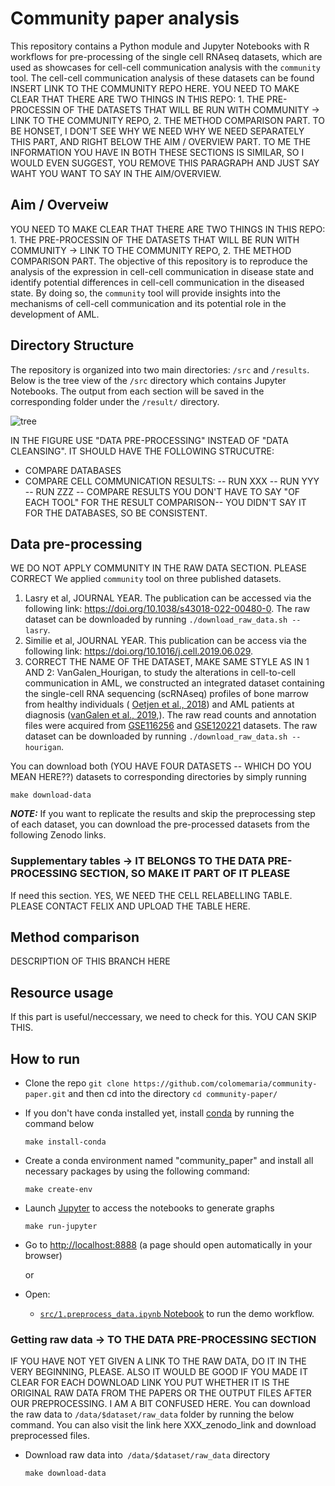 # Community paper analysis

This repository contains a Python module and Jupyter Notebooks with R workflows for pre-processing of the single cell RNAseq datasets, which are used as showcases for cell-cell communication analysis with the `community` tool. The cell-cell communication analysis of these datasets can be found INSERT LINK TO THE COMMUNITY REPO HERE. YOU NEED TO MAKE CLEAR THAT THERE ARE TWO THINGS IN THIS REPO: 1. THE PRE-PROCESSIN OF THE DATASETS THAT WILL BE RUN WITH COMMUNITY -> LINK TO THE COMMUNITY REPO, 2. THE METHOD COMPARISON PART. TO BE HONSET, I DON'T SEE WHY WE NEED WHY WE NEED SEPARATELY THIS PART, AND RIGHT BELOW THE AIM / OVERVIEW PART. TO ME THE INFORMATION YOU HAVE IN BOTH THESE SECTIONS IS SIMILAR, SO I WOULD EVEN SUGGEST, YOU REMOVE THIS PARAGRAPH AND JUST SAY WAHT YOU WANT TO SAY IN THE AIM/OVERVIEW.

## Aim / Overveiw

YOU NEED TO MAKE CLEAR THAT THERE ARE TWO THINGS IN THIS REPO: 1. THE PRE-PROCESSIN OF THE DATASETS THAT WILL BE RUN WITH COMMUNITY -> LINK TO THE COMMUNITY REPO, 2. THE METHOD COMPARISON PART. 
The objective of this repository is to reproduce the analysis of the expression in cell-cell communication in disease state and identify potential differences in cell-cell communication in the diseased state. By doing so, the `community` tool will provide insights into the mechanisms of cell-cell communication and its potential role in the development of AML.


## Directory Structure

The repository is organized into two main directories: `/src` and `/results`. Below is the tree view of the `/src` directory which contains Jupyter Notebooks. The output from each section will be saved in the corresponding folder under the `/result/` directory.

![tree](https://imageupload.io/ib/JTjnBXgh9xdNnUa_1692782470.png)

IN THE FIGURE USE "DATA PRE-PROCESSING" INSTEAD OF "DATA CLEANSING". 
IT SHOULD HAVE THE FOLLOWING STRUCUTRE:
- COMPARE DATABASES
- COMPARE CELL COMMUNICATION RESULTS:
  -- RUN XXX
  -- RUN YYY
  -- RUN ZZZ
  -- COMPARE RESULTS
YOU  DON'T HAVE TO SAY "OF EACH TOOL" FOR THE RESULT COMPARISON-- YOU DIDN'T SAY IT FOR THE DATABASES, SO BE CONSISTENT.


## Data pre-processing
WE DO NOT APPLY COMMUNITY IN THE RAW DATA SECTION. PLEASE CORRECT
We applied `community` tool on three published datasets.
    
1. Lasry et al, JOURNAL YEAR. The publication can be accessed via the following link: https://doi.org/10.1038/s43018-022-00480-0. The raw dataset can be downloaded by running `./download_raw_data.sh --lasry`. 
2. Similie et al, JOURNAL YEAR. This publication can be access via the following link: https://doi.org/10.1016/j.cell.2019.06.029. 
3. CORRECT THE NAME OF THE DATASET, MAKE SAME STYLE AS IN 1 AND 2: VanGalen_Hourigan, to study the alterations in cell-to-cell communication in AML, we constructed an integrated dataset containing the single-cell RNA sequencing (scRNAseq) profiles of bone marrow from healthy individuals ( [Oetjen et al., 2018](https://doi.org/10.1172/jci.insight.124928)) and AML patients at diagnosis ([vanGalen et al., 2019](https://doi.org/10.1016/j.cell.2019.01.031),). The raw read counts and annotation files were acquired from [GSE116256](https://www.ncbi.nlm.nih.gov/geo/query/acc.cgi?acc=GSE116256) and [GSE120221](https://www.ncbi.nlm.nih.gov/geo/query/acc.cgi?acc=GSE120221) datasets. The raw dataset can be downloaded by running `./download_raw_data.sh --hourigan`.

You can download both (YOU HAVE FOUR DATASETS -- WHICH DO YOU MEAN HERE??) datasets to corresponding directories by simply running

`make download-data`

**_NOTE:_** If you want to replicate the results and skip the preprocessing step of each dataset, you can download the pre-processed datasets from the following Zenodo links. 


### Supplementary tables -> IT BELONGS TO THE DATA PRE-PROCESSING SECTION, SO MAKE IT PART OF IT PLEASE

If need this section. YES, WE NEED THE CELL RELABELLING TABLE. PLEASE CONTACT FELIX AND UPLOAD THE TABLE HERE.


## Method comparison

DESCRIPTION OF THIS BRANCH HERE

## Resource usage

If this part is useful/neccessary, we need to check for this. YOU CAN SKIP THIS.

## How to run

- Clone the repo ```git clone https://github.com/colomemaria/community-paper.git``` and then cd into the directory ```cd community-paper/```

- If you don't have conda installed yet, install [conda](https://conda.io/miniconda.html) by running the command below

    ```
    make install-conda
    ```

- Create a conda environment named "community_paper" and install all necessary packages by using the following command:

    ```
    make create-env
    ```
- Launch [Jupyter](https://jupyter.org/) to access the notebooks to generate graphs

    ```
    make run-jupyter
    ```

- Go to [http://localhost:8888](http://localhost:8888) (a page should open automatically in your browser) 

    or
    
- Open:
    - [`src/1.preprocess_data.ipynb` Notebook](http://localhost:8888/notebooks/src/1.preprocess_data.ipynb) to run the demo workflow.
    
### Getting raw data -> TO THE DATA PRE-PROCESSING SECTION

IF YOU HAVE NOT YET GIVEN A LINK TO THE RAW DATA, DO IT IN THE VERY BEGINNING, PLEASE. ALSO IT WOULD BE GOOD IF YOU MADE IT CLEAR FOR EACH DOWNLOAD LINK YOU PUT WHETHER IT IS THE ORIGINAL RAW DATA FROM THE PAPERS OR THE OUTPUT FILES AFTER OUR PREPROCESSING. I AM A BIT CONFUSED HERE.
You can download the raw data to `/data/$dataset/raw_data` folder by running the below command. You can also visit the link here XXX_zenodo_link and download preprocessed files. 

- Download raw data into` /data/$dataset/raw_data` directory

    ```
    make download-data
    ```
